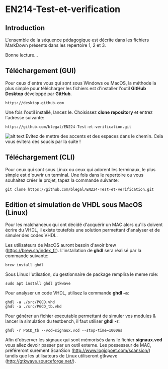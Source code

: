 # EN214-Test-et-verification

## Introduction

L'ensemble de la séquence pédagogique est décrite dans les fichiers MarkDown présents dans les repertoire 1, 2 et 3.

Bonne lecture...


## Téléchargement (GUI)

Pour ceux d'entre vous qui sont sous Windows ou MacOS, la méthode la plus simple pour télécharger les fichiers est d'installer l'outil **GitHub Desktop** développé par **GitHub**.

```
https://desktop.github.com
```

Une fois l'outil installé, lancez le. Choisissez **clone repository** et entrez l'adresse suivante:

```
https://github.com/blegal/EN224-Test-et-verification.git
```

![alt text](./icons/warning.png) Evitez de mettre des accents et des espaces dans le chemin. Cela vous évitera des soucis par la suite !


## Téléchargement (CLI)

Pour ceux qui sont sous Linux ou ceux qui adorent les terminaux, le plus simple est d'ouvrir un terminal. Une fois dans le repertoire ou vous souhaitez créer le projet, tapez la commande suivante:

```
git clone https://github.com/blegal/EN224-Test-et-verification.git
```

## Edition et simulation de VHDL sous MacOS (Linux)

Pour les malchanceux qui ont décidé d'acquérir un MAC alors qu'ils doivent écrire du VHDL, il existe toutefois une solution permettant d'analyser et de simuler des codes VHDL.

Les utilisateurs de MacOS auront besoin d'avoir brew (https://brew.sh/index_fr). L'installation de **ghdl** sera réalisé par la commande suivante:

```
brew install ghdl
```

Sous Linux l'utilsation, du gestionnaire de package remplira le meme role:

```
sudo apt install ghdl gtkwave
```

Pour analyser un code VHDL, utilisez la commande **ghdl -a**:

```
ghdl -a ./src/PGCD.vhd
ghdl -a ./src/PGCD_tb.vhd
```

Pour générer un fichier executable permettant de simuler vos modules & lancer la simulation du testbench, il faut utiliser **ghdl -r**:

```
ghdl -r PGCD_tb --vcd=signaux.vcd --stop-time=1000ns
```

Afin d'observer les signaux qui sont mémorisés dans le fichier **signaux.vcd** vous allez devoir passer par un outil externe. Les possesseur de MAC, préféreront surement ScanSion (http://www.logicpoet.com/scansion/) tandis que les utilisateurs  de Linux utiliseront gtkwave (http://gtkwave.sourceforge.net/).